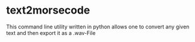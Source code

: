 # text2morsecode
This command line utility written in python allows one to convert any given text and then export it as a .wav-File

